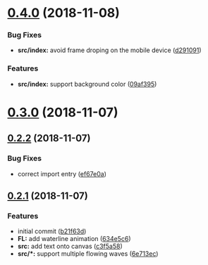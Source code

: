 # [0.4.0](https://github.com/lbwa/flowing-liquid/compare/v0.3.0...v0.4.0) (2018-11-08)


### Bug Fixes

* **src/index:** avoid frame droping on the mobile device ([d291091](https://github.com/lbwa/flowing-liquid/commit/d291091))


### Features

* **src/index:** support background color ([09af395](https://github.com/lbwa/flowing-liquid/commit/09af395))



# [0.3.0](https://github.com/lbwa/flowing-liquid/compare/v0.2.2...v0.3.0) (2018-11-07)



## [0.2.2](https://github.com/lbwa/flowing-liquid/compare/v0.2.1...v0.2.2) (2018-11-07)


### Bug Fixes

* correct import entry ([ef67e0a](https://github.com/lbwa/flowing-liquid/commit/ef67e0a))



## [0.2.1](https://github.com/lbwa/flowing-liquid/compare/b21f63d...v0.2.1) (2018-11-07)


### Features

* initial commit ([b21f63d](https://github.com/lbwa/flowing-liquid/commit/b21f63d))
* **FL:** add waterline animation ([634e5c6](https://github.com/lbwa/flowing-liquid/commit/634e5c6))
* **src:** add text onto canvas ([c3f5a58](https://github.com/lbwa/flowing-liquid/commit/c3f5a58))
* **src/*:** support multiple flowing waves ([6e713ec](https://github.com/lbwa/flowing-liquid/commit/6e713ec))



